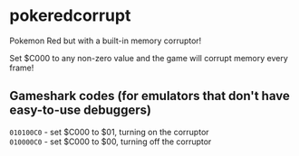 # pokeredcorrupt

Pokemon Red but with a built-in memory corruptor!

Set $C000 to any non-zero value and the game will corrupt memory every frame!

## Gameshark codes (for emulators that don't have easy-to-use debuggers)

`010100C0` - set $C000 to $01, turning on the corruptor  
`010000C0` - set $C000 to $00, turning off the corruptor
